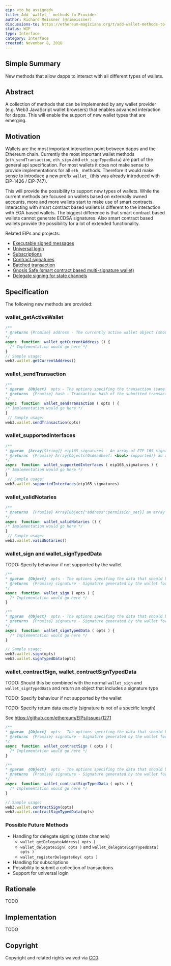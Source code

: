 ```yaml
---
eip: <to be assigned>
title: Add `wallet_` methods to Provider
author: Richard Meissner (@rimeissner)
discussions-to: https://ethereum-magicians.org/t/add-wallet-methods-to-improve-dapp-to-wallet-interaction/1848
status: WIP
type: Interface
category: Interface
created: November 8, 2018
---
```

 <!--You can leave these HTML comments in your merged EIP and delete the visible duplicate text guides, they will not appear and may be helpful to refer to if you edit it again. This is the suggested template for new EIPs. Note that an EIP number will be assigned by an editor. When opening a pull request to submit your EIP, please use an abbreviated title in the filename, `eip-draft_title_abbrev.md`. The title should be 44 characters or less.-->
 ## Simple Summary
<!--"If you can't explain it simply, you don't understand it well enough." Provide a simplified and layman-accessible explanation of the EIP.-->

New methods that allow dapps to interact with all different types of wallets.

 ## Abstract
<!--A short (~200 word) description of the technical issue being addressed.-->

A collection of methods that can be implemented by any wallet provider (e.g. Web3 JavaScript wallet browsers) that enables advanced interaction for dapps. This will enable the support of new wallet types that are emerging.

 ## Motivation
<!--The motivation is critical for EIPs that want to change the Ethereum protocol. It should clearly explain why the existing protocol specification is inadequate to address the problem that the EIP solves. EIP submissions without sufficient motivation may be rejected outright.-->

Wallets are the most important interaction point between dapps and the Ethereum chain. Currently the most important wallet methods (`eth_sendTransaction`, `eth_sign` and `eth_signTypedData`) are part of the general api specification. 
For most wallets it does not make sense to provide implementations for all `eth_` methods. Therefore it would make sense to introduce a new prefix `wallet_` (this was already introduced with EIP-1426 / EIP-747).

This will provide the possibility to support new types of wallets. While the current methods are focused on wallets based on externally owned accounts, more and more wallets start to make use of smart contracts. Interacting with smart contract based wallets is different to the interaction with EOA based wallets. The biggest difference is that smart contract based wallets cannot generate ECDSA signatures. Also smart contract based wallets provide the possibility for a lot of extended functionality.

Related EIPs and projects:
- [Executable signed messages](https://github.com/ethereum/EIPs/blob/master/EIPS/eip-1077.md) 
- [Universal login](https://github.com/ethereum/EIPs/blob/master/EIPS/eip-1078.md)
- [Subscriptions](https://github.com/ethereum/EIPs/pull/1337)
- [Contract signatures](https://github.com/ethereum/EIPs/issues/1271)
- [Batched transaction](https://github.com/gnosis/safe-contracts/blob/development/contracts/libraries/MultiSend.sol)
- [Gnosis Safe (smart contract based multi-signature wallet)](https://github.com/gnosis/safe-contracts)
- [Delegate signing for state channels](https://docs.google.com/document/d/1PrkP61rzwIQDbJx1YxVl1ncwQeyNE9e0PFRVw77-FSo/edit)

 ## Specification
<!--The technical specification should describe the syntax and semantics of any new feature. The specification should be detailed enough to allow competing, interoperable implementations for any of the current Ethereum platforms (go-ethereum, parity, cpp-ethereum, ethereumj, ethereumjs, and [others](https://github.com/ethereum/wiki/wiki/Clients)).-->

The following new methods are provided:

### wallet_getActiveWallet
```javascript
/**
* @returns {Promise} address - The currently active wallet object (should contain the address and information about what type -> e.g. EOA or smart contract)
*/
async  function  wallet_getCurrentAddress () {
  /* Implementation would go here */
}
// Sample usage:
web3.wallet.getCurrentAddress()
```

### wallet_sendTransaction
```javascript
/**
* @param  {Object}  opts - The options specifing the transaction (same as for eth_sendTransaction)
* @returns  {Promise} hash - Transaction hash of the submitted transaction
*/
async  function  wallet_sendTransaction ( opts ) {
/* Implementation would go here */
}
 // Sample usage:
web3.wallet.sendTransaction(opts)
```

### wallet_supportedInterfaces
```javascript
/**
* @param  {Array[String]} eip165_signatures - An array of EIP 165 signature strings to be checked against the contract
* @returns  {Promise} Array{Objects(0xdeadbeef: <bool> supported)} an array of objects defining support for the requested signatures
*/
async  function  wallet_supportedInterfaces ( eip165_signatures ) {
/* Implementation would go here */
}
 // Sample usage:
web3.wallet.supportedInterfaces(eip165_signatures)
```

### wallet_validNotaries
```javascript
/**
* @returns  {Promise} Array[Object{"address":permission_set}] an array of addresses that are valid notaries for generating signatures for the wallet
*/
async  function  wallet_validNotaries () {
/* Implementation would go here */
}
 // Sample usage:
web3.wallet.validNotaries()
```


### wallet_sign and wallet_signTypedData

TODO: Specify behaviour if not supported by the wallet

```javascript
/**
* @param  {Object}  opts - The options specifing the data that should be signed (same as for eth_sign)
* @returns  {Promise} signature - Signature generated by the wallet for the message
*/
async  function  wallet_sign ( opts ) {
  /* Implementation would go here */
}

/**
* @param  {Object}  opts - The options specifing the data that should be signed (same as for eth_signTypedData)
* @returns  {Promise} signature - Signature generated by the wallet for the message
*/
async  function  wallet_signTypedData ( opts ) {
  /* Implementation would go here */
}

// Sample usage:
web3.wallet.sign(opts)
web3.wallet.signTypedData(opts)
```

### wallet_contractSign, wallet_contractSignTypedData

TODO: Should this be combined with the normal `wallet_sign` and `wallet_signTypedData` and return an object that includes a signature type

TODO: Specify behaviour if not supported by the wallet

TODO: Specify return data exactly (signature is not of a specific length)

See https://github.com/ethereum/EIPs/issues/1271
```javascript
/**
* @param  {Object}  opts - The options specifing the data that should be signed (same as for eth_sign)
* @returns  {Promise} signature - Signature generated by the wallet for the message
*/
async  function  wallet_contractSign ( opts ) {
  /* Implementation would go here */
}

/**
* @param  {Object}  opts - The options specifing the data that should be signed (same as for eth_signTypedData)
* @returns  {Promise} signature - Signature generated by the wallet for the message
*/
async  function  wallet_contractSignTypedData ( opts ) {
  /* Implementation would go here */
}

// Sample usage:
web3.wallet.contractSign(opts)
web3.wallet.contractSignTypedData(opts)
```

### Possible Future Methods
- Handling for delegate signing (state channels)
  - `wallet_getDelegateAddress( opts )`
  - `wallet_delegateSign( opts )` and `wallet_delegateSignTypedData( opts )`
  - `wallet_registerDelegateKey( opts )`
- Handling for subscriptions
- Possibility to submit a collection of transactions
- Support for universal login

 ## Rationale
<!--The rationale fleshes out the specification by describing what motivated the design and why particular design decisions were made. It should describe alternate designs that were considered and related work, e.g. how the feature is supported in other languages. The rationale may also provide evidence of consensus within the community, and should discuss important objections or concerns raised during discussion.-->

TODO
 
 ## Implementation
<!--The implementations must be completed before any EIP is given status "Final", but it need not be completed before the EIP is accepted. While there is merit to the approach of reaching consensus on the specification and rationale before writing code, the principle of "rough consensus and running code" is still useful when it comes to resolving many discussions of API details.-->

TODO

 ## Copyright
Copyright and related rights waived via [CC0](https://creativecommons.org/publicdomain/zero/1.0/).

